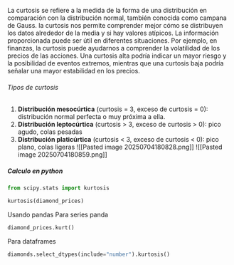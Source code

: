 La curtosis se refiere a la medida de la forma de una distribución en comparación con la distribución normal, también conocida como campana de Gauss.
la curtosis nos permite comprender mejor cómo se distribuyen los datos alrededor de la media y si hay valores atípicos.
La información proporcionada puede ser útil en diferentes situaciones. Por ejemplo, en finanzas, la curtosis puede ayudarnos a comprender la volatilidad de los precios de las acciones. Una curtosis alta podría indicar un mayor riesgo y la posibilidad de eventos extremos, mientras que una curtosis baja podría señalar una mayor estabilidad en los precios.
###### Tipos de curtosis
1. **Distribución mesocúrtica** (curtosis = 3, exceso de curtosis = 0): distribución normal perfecta o muy próxima a ella.
2. **Distribución leptocúrtica** (curtosis > 3, exceso de curtosis > 0): pico agudo, colas pesadas
3. **Distribución platicúrtica** (curtosis < 3, exceso de curtosis < 0): pico plano, colas ligeras
![[Pasted image 20250704180828.png]]
![[Pasted image 20250704180859.png]]

##### Calculo en python

```python
from scipy.stats import kurtosis

kurtosis(diamond_prices)
```

Usando pandas
Para series panda
```python
diamond_prices.kurt()
```

Para dataframes
```python
diamonds.select_dtypes(include="number").kurtosis()
```